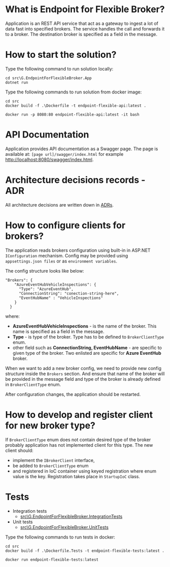 # What is Endpoint for Flexible Broker?

Application is an REST API service that act as a gateway to ingest a lot of data fast into specified brokers. The service handles the call and forwards it to a broker. The destination broker is specified as a field in the message.

# How to start the solution?

Type the following command to run solution locally:
```
cd src\G.EndpointForFlexibleBroker.App
dotnet run
```

Type the following commands to run solution from docker image:
```
cd src
docker build -f .\Dockerfile -t endpoint-flexible-api:latest .

docker run -p 8080:80 endpoint-flexible-api:latest -it bash
```

# API Documentation

Application provides API documentation as a Swagger page. The page is available at: `[page url]/swagger/index.html` for example [http://localhost:8080/swagger/index.html](http://localhost:8080/swagger/index.html).

# Architecture decisions records - ADR

All architecture decisions are written down in [ADRs](ADR). 

# How to configure clients for brokers?

The application reads brokers configuration using built-in in ASP.NET `IConfiguration` mechanism. Config may be provided using `appsettings.json files` or as `environment variables`.

The config structure looks like below:

```
"Brokers": {
    "AzureEventHubVehicleInspections": {
      "Type": "AzureEventHub",
      "ConnectionString": "conection-string-here",
      "EventHubName" : "VehicleInspections"
    }
  }
```

where:
- **AzureEventHubVehicleInspections** - is the name of the broker. This name is specified as a field in the message. 
- **Type** - is type of the broker. Type has to be defined to `BrokerClientType` enum.
- other field such as **ConnectionString, EventHubName** - are specific to given type of the broker. Two enlisted are specific for **Azure EventHub** broker.

When we want to add a new broker config, we need to provide new config structure inside the `Brokers` section. And ensure that name of the broker will be provided in the message field and type of the broker is already defined in `BrokerClientType` enum.

After configuration changes, the application should be restarted. 

# How to develop and register client for new broker type?

If `BrokerClientType` enum does not contain desired type of the broker probably application has not implemented client for this type.
The new client should:
- implement the `IBrokerClient` interface,
- be added to `BrokerClientType` enum
- and registered in IoC container using keyed registration where enum value is the key. Registration takes place in `StartupIoC` class.

# Tests

- Integration tests
  - [src\G.EndpointForFlexibleBroker.IntegrationTests](src\G.EndpointForFlexibleBroker.IntegrationTests)
- Unit tests
  - [src\G.EndpointForFlexibleBroker.UnitTests](src\G.EndpointForFlexibleBroker.UnitTests) 

Type the following commands to run tests in docker:

```
cd src
docker build -f .\Dockerfile.Tests -t endpoint-flexible-tests:latest .

docker run endpoint-flexible-tests:latest
```